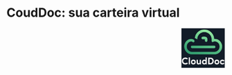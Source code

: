 <h1>CoudDoc: sua carteira virtual </h1>
<p align = "right"> 
  <img src = "docs/logo.jpeg" width = "100">
</p>
